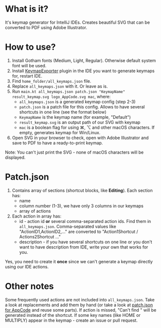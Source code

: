 # What is it?

It's keymap generator for IntelliJ IDEs. Creates beautiful SVG that can be converted to PDF using Adobe Illustrator.

# How to use?

1. Install Gotham fonts (Medium, Light, Regular). Otherwise default system font will be used. 
2. Install [KeymapExporter](KeymapExporter.zip) plugin in the IDE you want to generate keymaps for, restart IDE.
3. Find ```home_folder/all_keymaps.json``` file. 
4. Replace ```all_keymaps.json``` with it. Or leave as is. 
5. Run ```main.kt all_keymaps.json patch.json "KeymapName" result_keymap.svg logo_AppCode.svg mac```, where:
    * ```all_keymaps.json``` is a generated keymap config (step 2-3)
    * ```patch.json``` is a patch file for this config. Allows to have    several shortcuts in one line (see the format below)
    * ```KeymapName``` is the keymap name (for example, "Default")
    * ```result_keymap.svg``` is an output path of our SVG with keymap
    * ```mac``` is a boolean flag for using ⌘, ⌥ and other macOS characters. If empty, generates keymap for Win/Linux. 
6. Open SVG in your browser to check, open with Adobe Illustrator and save to PDF to have a ready-to-print keymap. 

Note: You can't just print the SVG - none of macOS characters will be displayed. 

# Patch.json

1. Contains array of sections (shortcut blocks, like **Editing**). Each section has:
    * name
    * column number (1-3), we have only 3 columns in our keymaps
    * array of actions
2. Each action in array has:
    * id - action id **or** several comma-separated action ids. Find them in ```all_keymaps.json```. Comma-separated values like "ActionID1,ActionID2,..." are converted to "Action1Shortcut / Actions2Shortcut ..." 
    * description - if you have several shortcuts on one line or you don't want to have description from IDE, write your own that works for you.  
    
Yes, you need to create it **once** since we can't generate a keymap directly using our IDE actions. 

# Other notes

Some frequently used actions are not included into ```all_keymaps.json```. Take a look at replacements and add them by hand (or take a look at [patch.json for AppCode](patch.json) and reuse some parts). If action is missed, "Can't find <actionid>" will be generated instead of the shortcut. If some key names (like HOME or MULTIPLY) appear in the keymap - create an issue or pull request.
